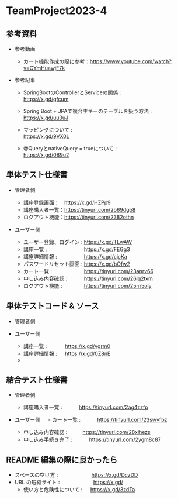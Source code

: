 # TeamProject2023-4
## 参考資料
- 参考動画

  - カート機能作成の際に参考：https://www.youtube.com/watch?v=CYmHuawjF7k

- 参考記事

  - SpringBootのControllerとServiceの関係 : &emsp;&emsp;&emsp;&emsp;&emsp;&emsp;&emsp;&ensp; https://x.gd/gfcum

  - Spring Boot + JPAで複合主キーのテーブルを扱う方法 : &emsp; https://x.gd/uu3uJ
  
  - マッピングについて : &emsp;&emsp;&emsp;&emsp;&emsp;&emsp;&emsp;&emsp;&emsp;&ensp;&emsp;&emsp;&emsp;&emsp;&emsp;&emsp;&ensp; https://x.gd/9VX0L

  - @QueryとnativeQuery = trueについて : &emsp;&emsp;&emsp;&emsp;&emsp;&emsp;&emsp;&ensp;&ensp; https://x.gd/0B9u2

## 単体テスト仕様書

- 管理者側
    - 講座登録画面：　https://x.gd/HZPp9
    - 講座購入者一覧：https://tinyurl.com/2b69dgb8
    - ログアウト機能：https://tinyurl.com/2382othn
  
- ユーザー側
    - ユーザー登録、ログイン : https://x.gd/TLwAW
    - 講座一覧 :&emsp;&emsp;&emsp;&emsp;&emsp;&emsp;&emsp; https://x.gd/FEGg3
    - 講座詳細情報 :&emsp;&emsp;&emsp;&emsp;&emsp; https://x.gd/cjcKa
    - パスワードリセット画面 : https://x.gd/bOfw2
    - カート一覧 :&emsp;&emsp;&emsp;&emsp;&emsp;&emsp; https://tinyurl.com/23anrv66
    - 申し込み内容確認 :&emsp;&emsp;&emsp; https://tinyurl.com/26lq2txm
    - ログアウト機能 :&emsp;&emsp;&emsp;&emsp; https://tinyurl.com/25rn5oly

## 単体テストコード & ソース

- 管理者側
  
- ユーザー側

  - 講座一覧 : &emsp;&emsp;&emsp; https://x.gd/ygrm0
  - 講座詳細情報 : &emsp; https://x.gd/0Z8nE
  - 
## 結合テスト仕様書

- 管理者側
    - 講座購入者一覧 :&emsp;&emsp;&emsp; https://tinyurl.com/2ag4zzfp
      
- ユーザー側
　  - カート一覧 :&emsp;&emsp;&emsp; https://tinyurl.com/23swvfbz
    - 申し込み内容確認 :&emsp;&emsp;&emsp;https://tinyurl.com/28xlhezs
    - 申し込み手続き完了 :&emsp;&emsp;&emsp; https://tinyurl.com/2ygm8c87
    

## README 編集の際に良かったら

- スペースの空け方 : &emsp;&emsp;&emsp;&emsp;&emsp;&emsp; https://x.gd/DczDD
- URL の短縮サイト : &emsp;&emsp;&emsp;&emsp;&emsp;&emsp; https://x.gd/
  - 使い方と危険性について : &emsp; https://x.gd/3zdTa
